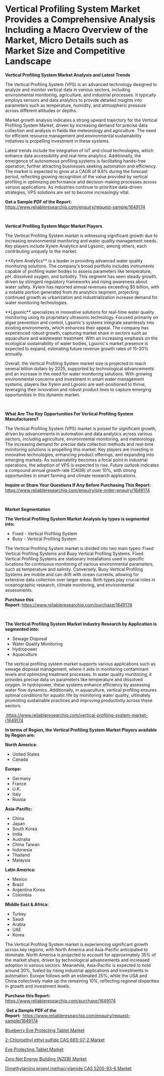 <p><h1>Vertical Profiling System Market Provides a Comprehensive Analysis Including a Macro Overview of the Market, Micro Details such as Market Size and Competitive Landscape</h1></p><p><strong>Vertical Profiling System Market Analysis and Latest Trends</strong></p>
<p><p>The Vertical Profiling System (VPS) is an advanced technology designed to analyze and monitor vertical data in various sectors, including environmental monitoring, agriculture, and industrial processes. It typically employs sensors and data analytics to provide detailed insights into parameters such as temperature, humidity, and atmospheric pressure across different altitudes or depths. </p><p>Market growth analysis indicates a strong upward trajectory for the Vertical Profiling System Market, driven by increasing demand for precise data collection and analysis in fields like meteorology and agriculture. The need for efficient resource management and environmental sustainability initiatives is propelling investment in these systems. </p><p>Latest trends include the integration of IoT and cloud technologies, which enhance data accessibility and real-time analytics. Additionally, the emergence of autonomous profiling systems is facilitating hands-free operation, further attracting businesses seeking automation and efficiency. The market is expected to grow at a CAGR of 9.8% during the forecast period, reflecting growing recognition of the value provided by vertical profiling in optimizing performance and decision-making processes across various applications. As industries continue to prioritize data-driven strategies, VPS solutions are set to become increasingly vital.</p></p>
<p><strong>Get a Sample PDF of the Report:&nbsp;</strong> <a href="https://www.reliableresearchiq.com/enquiry/request-sample/1649174?utm_campaign=101&utm_medium=2&utm_source=Github&utm_content=ia&utm_term=15102024&utm_id=vertical-profiling-system">https://www.reliableresearchiq.com/enquiry/request-sample/1649174</a></p>
<p>&nbsp;</p>
<p><strong>Vertical Profiling System Major Market Players</strong></p>
<p><p>The Vertical Profiling System market is witnessing significant growth due to increasing environmental monitoring and water quality management needs. Key players include Xylem Analytics and Lgsonic, among others, each contributing uniquely to the market.</p><p>**Xylem Analytics** is a leader in providing advanced water quality monitoring solutions. The company's broad portfolio includes instruments capable of profiling water bodies to assess parameters like temperature, pH, dissolved oxygen, and turbidity. This segment has seen steady growth, driven by stringent regulatory frameworks and rising awareness about water safety. Xylem has reported annual revenues exceeding $5 billion, with a notable portion generated from its analytics segment, projecting continued growth as urbanization and industrialization increase demand for water monitoring technologies.</p><p>**Lgsonic** specializes in innovative solutions for real-time water quality monitoring using its proprietary ultrasonic technology. Focused primarily on algae prevention and control, Lgsonic's systems integrate seamlessly into existing environments, which enhances their appeal. The company has experienced robust growth, capturing market share in sectors such as aquaculture and wastewater treatment. With an increasing emphasis on the ecological sustainability of water bodies, Lgsonic's market presence is expected to expand, estimating future revenue growth rates of 15-20% annually.</p><p>Overall, the Vertical Profiling System market size is projected to reach several billion dollars by 2025, supported by technological advancements and an increase in the need for water monitoring solutions. With growing environmental concerns and investment in smart water management systems, players like Xylem and Lgsonic are well-positioned to thrive, leveraging their innovation and robust product lines to capture emerging opportunities in this dynamic market.</p></p>
<p>&nbsp;</p>
<p><strong>What Are The Key Opportunities For Vertical Profiling System Manufacturers?</strong></p>
<p><p>The Vertical Profiling System (VPS) market is poised for significant growth, driven by advancements in automation and data analytics across various sectors, including agriculture, environmental monitoring, and meteorology. The increasing demand for precise data collection methods and real-time monitoring solutions is propelling this market. Key players are investing in innovative technologies, enhancing product offerings, and expanding into emerging markets. As sustainability becomes a focal point in industrial operations, the adoption of VPS is expected to rise. Future outlook indicates a compound annual growth rate (CAGR) of over 10%, with strong opportunities in smart farming and climate research applications.</p></p>
<p><strong>Inquire or Share Your Questions If Any Before Purchasing This Report:</strong> <a href="https://www.reliableresearchiq.com/enquiry/pre-order-enquiry/1649174?utm_campaign=101&utm_medium=2&utm_source=Github&utm_content=ia&utm_term=15102024&utm_id=vertical-profiling-system">https://www.reliableresearchiq.com/enquiry/pre-order-enquiry/1649174</a></p>
<p>&nbsp;</p>
<p><strong>Market Segmentation</strong></p>
<p><strong>The Vertical Profiling System Market Analysis by types is segmented into:</strong></p>
<p><ul><li>Fixed - Vertical Profiling System</li><li>Buoy - Vertical Profiling System</li></ul></p>
<p><p>The Vertical Profiling System market is divided into two main types: Fixed Vertical Profiling Systems and Buoy Vertical Profiling Systems. Fixed Vertical Profiling Systems are stationary installations used in specific locations for continuous monitoring of various environmental parameters, such as temperature and salinity. Conversely, Buoy Vertical Profiling Systems are mobile and can drift with ocean currents, allowing for extensive data collection over larger areas. Both types play crucial roles in oceanographic research, climate monitoring, and environmental assessments.</p></p>
<p><strong>Purchase this Report:&nbsp;</strong><a href="https://www.reliableresearchiq.com/purchase/1649174?utm_campaign=101&utm_medium=2&utm_source=Github&utm_content=ia&utm_term=15102024&utm_id=vertical-profiling-system">https://www.reliableresearchiq.com/purchase/1649174</a></p>
<p>&nbsp;</p>
<p><strong>The Vertical Profiling System Market Industry Research by Application is segmented into:</strong></p>
<p><ul><li>Sewage Disposal</li><li>Water Quality Monitoring</li><li>Hydropower</li><li>Aquaculture</li></ul></p>
<p><p>The vertical profiling system market supports various applications such as sewage disposal management, where it aids in monitoring contaminant levels and optimizing treatment processes. In water quality monitoring, it provides precise data on parameters like temperature and dissolved oxygen. In hydropower, these systems enhance efficiency by assessing water flow dynamics. Additionally, in aquaculture, vertical profiling ensures optimal conditions for aquatic life by monitoring water quality, ultimately promoting sustainable practices and improving productivity across these sectors.</p></p>
<p><a href="https://www.reliableresearchiq.com/vertical-profiling-system-market-r1649174?utm_campaign=101&utm_medium=2&utm_source=Github&utm_content=ia&utm_term=15102024&utm_id=vertical-profiling-system">&nbsp;https://www.reliableresearchiq.com/vertical-profiling-system-market-r1649174</a></p>
<p><strong>In terms of Region, the Vertical Profiling System Market Players available by Region are:</strong></p>
<p>
    <p> <strong> North America: </strong>
        <ul>
            <li>United States</li>
            <li>Canada</li>
        </ul>
        </p> 
    <p> <strong> Europe: </strong>
        <ul>
            <li>Germany</li>
            <li>France</li>
            <li>U.K.</li>
            <li>Italy</li>
            <li>Russia</li>
        </ul>
        </p> 
    <p> <strong> Asia-Pacific: </strong>
        <ul>
            <li>China</li>
            <li>Japan</li>
            <li>South Korea</li>
            <li>India</li>
            <li>Australia</li>
            <li>China Taiwan</li>
            <li>Indonesia</li>
            <li>Thailand</li>
            <li>Malaysia</li>
        </ul>
        </p> 
    <p> <strong> Latin America: </strong>
        <ul>
            <li>Mexico</li>
            <li>Brazil</li>
            <li>Argentina Korea</li>
            <li>Colombia</li>
        </ul>
        </p> 
    <p> <strong> Middle East & Africa: </strong>
        <ul>
            <li>Turkey</li>
            <li>Saudi</li>
            <li>Arabia</li>
            <li>UAE</li>
            <li>Korea</li>
        </ul>
    </p>
    </p>
<p><p>The Vertical Profiling System market is experiencing significant growth across key regions, with North America and Asia-Pacific anticipated to dominate. North America is projected to account for approximately 35% of the market share, driven by technological advancements and increased adoption in various sectors. Meanwhile, Asia-Pacific is expected to hold around 30%, fueled by rising industrial applications and investments in automation. Europe follows with an estimated 25%, while the USA and China collectively make up the remaining 10%, reflecting regional disparities in growth and investment levels.</p></p>
<p><strong>Purchase this Report: </strong><a href="https://www.reliableresearchiq.com/purchase/1649174?utm_campaign=101&utm_medium=2&utm_source=Github&utm_content=ia&utm_term=15102024&utm_id=vertical-profiling-system">https://www.reliableresearchiq.com/purchase/1649174</a></p>
<p>&nbsp;<strong>Get a Sample PDF of the Report:&nbsp;&nbsp;</strong><a href="https://www.reliableresearchiq.com/enquiry/request-sample/1649174?utm_campaign=101&utm_medium=2&utm_source=Github&utm_content=ia&utm_term=15102024&utm_id=vertical-profiling-system">https://www.reliableresearchiq.com/enquiry/request-sample/1649174</a></p>
<p><strong></strong></p>
<p><p><a href="https://github.com/azucena6lzcou/Market-Research-Report-List-1/blob/main/blueberry-eye-protecting-tablet-market.md?utm_campaign=101&utm_medium=2&utm_source=Github&utm_content=ia&utm_term=15102024&utm_id=vertical-profiling-system">Blueberry Eye Protecting Tablet Market</a></p><p><a href="https://www.linkedin.com/pulse/2-chloroethyl-ethyl-sulfide-cas-693-07-2-market-ecosystem-ogpce?trk=public_post_embed_feed-article-content&utm_campaign=101&utm_medium=2&utm_source=Github&utm_content=ia&utm_term=15102024&utm_id=vertical-profiling-system">2-Chloroethyl ethyl sulfide CAS 693-07-2 Market</a></p><p><a href="https://github.com/DorinaOsmani364/Market-Research-Report-List-1/blob/main/eye-protecting-tablet-market.md?utm_campaign=101&utm_medium=2&utm_source=Github&utm_content=ia&utm_term=15102024&utm_id=vertical-profiling-system">Eye Protecting Tablet Market</a></p><p><a href="https://www.linkedin.com/pulse/market-forecasting-change-global-zero-net-energy-building-whzxe?trk=public_post_embed_feed-article-content&utm_campaign=101&utm_medium=2&utm_source=Github&utm_content=ia&utm_term=15102024&utm_id=vertical-profiling-system">Zero Net Energy Building (NZEB) Market</a></p><p><a href="https://www.linkedin.com/pulse/global-dimethylamino-propyl-methacrylamide-cas-5205-93-6-industry-3hype?trk=public_post_embed_feed-article-content&utm_campaign=101&utm_medium=2&utm_source=Github&utm_content=ia&utm_term=15102024&utm_id=vertical-profiling-system">Dimethylamino propyl methacrylamide CAS 5205-93-6 Market</a></p></p>